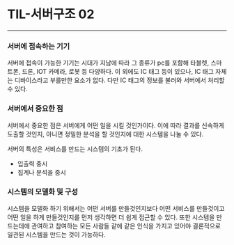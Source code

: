 # TIL-서버구조 02

---

### 서버에 접속하는 기기

서버에 접속이 가능한 기기는 시대가 지남에 따라 그 종류가 pc를 포함해 타블렛, 스마트폰, 드론, IOT 카메라, 로봇 등 다양하다. 이 외에도 IC 태그 등이 있으나, IC 태그 자체는 디바이스라고 부를만한 요소가 없다. 다만 IC 태그의 정보를 불러와 서버에서 처리할 수 있다.

### 서버에서 중요한 점

서버에서 중요한 점은 서버에게 어떤 일을 시킬 것인가이다. 이에 따라 결과를 신속하게 도출할 것인지, 아니면 정밀한 분석을 할 것인지에 대한 시스템을 나눌 수 있다.

서버의 특성은 서비스를 만드는 시스템의 기초가 된다.

- 입출력 중시
- 집계나 분석을 중시

### 시스템의 모델화 및 구성

시스템을 모델화 하기 위해서는 어떤 서버를 만들것인지보다 어떤 서비스를 만들것이고 어떤 일을 하게 만들것인지를 먼저 생각하면 더 쉽게 접근할 수 있다. 또한 시스템을 만드는데에 관여하고 참여하는 모든 사람들 같에 같은 인식을 가지고 있어야 결론적으로 일관된 시스템을 만드는 것이 가능하다.